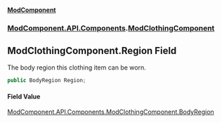 #### [ModComponent](index.md 'index')
### [ModComponent.API.Components](index.md#ModComponent.API.Components 'ModComponent.API.Components').[ModClothingComponent](ModClothingComponent.md 'ModComponent.API.Components.ModClothingComponent')

## ModClothingComponent.Region Field

The body region this clothing item can be worn.

```csharp
public BodyRegion Region;
```

#### Field Value
[ModComponent.API.Components.ModClothingComponent.BodyRegion](https://docs.microsoft.com/en-us/dotnet/api/ModComponent.API.Components.ModClothingComponent.BodyRegion 'ModComponent.API.Components.ModClothingComponent.BodyRegion')